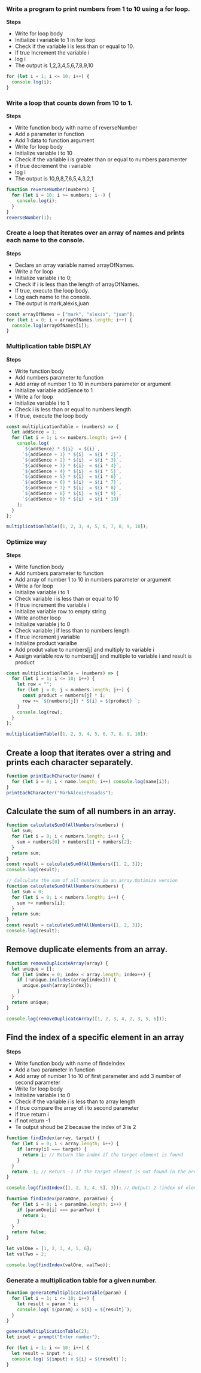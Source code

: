 ### Write a program to print numbers from 1 to 10 using a for loop.

**Steps**

- Write for loop body
- Initialize i variable to 1 in for loop
- Check if the variable i is less than or equal to 10.
- If true Increment the variable i
- log i
- The output is 1,2,3,4,5,6,7,8,9,10

```js
for (let i = 1; i <= 10; i++) {
  console.log(i);
}
```

### Write a loop that counts down from 10 to 1.

**Steps**

- Write function body with name of reverseNumber
- Add a parameter in function
- Add 1 data to function argument
- Write for loop body
- Initialize variable i to 10
- Check if the variable i is greater than or equal to numbers paramenter
- if true decrement the i variable
- log i
- The output is 10,9,8,7,6,5,4,3,2,1

```js
function reverseNumber(numbers) {
  for (let i = 10; i >= numbers; i--) {
    console.log(i);
  }
}
reverseNumber(1);
```

### Create a loop that iterates over an array of names and prints each name to the console.

**Steps**

- Declare an array variable named arrayOfNames.
- Write a for loop
- Initialize variable i to 0;
- Check if i is less than the length of arrayOfNames.
- If true, execute the loop body.
- Log each name to the console.
- The output is mark,alexis,juan

```js
const arrayOfNames = ["mark", "alexis", "juan"];
for (let i = 0; i < arrayOfNames.length; i++) {
  console.log(arrayOfNames[i]);
}
```

### Multiplication table DISPLAY

**Steps**

- Write function body
- Add numbers parameter to function
- Add array of number 1 to 10 in numbers parameter or argument
- Initialize variable addSence to 1
- Write a for loop
- Initialize variable i to 1
- Check i is less than or equal to numbers length
- If true, execute the loop body

```js
const multiplicationTable = (numbers) => {
  let addSence = 1;
  for (let i = 1; i <= numbers.length; i++) {
    console.log(
      `${addSence} * ${i}  = ${i}`,
      `${addSence + 1} * ${i}  = ${i * 2}`,
      `${addSence + 2} * ${i}  = ${i * 3}`,
      `${addSence + 3} * ${i}  = ${i * 4}`,
      `${addSence + 4} * ${i}  = ${i * 5}`,
      `${addSence + 5} * ${i}  = ${i * 6}`,
      `${addSence + 6} * ${i}  = ${i * 7}`,
      `${addSence + 7} * ${i}  = ${i * 8}`,
      `${addSence + 8} * ${i}  = ${i * 9}`,
      `${addSence + 9} * ${i}  = ${i * 10}`
    );
  }
};

multiplicationTable([1, 2, 3, 4, 5, 6, 7, 8, 9, 10]);
```

### Optimize way

**Steps**

- Write function body
- Add numbers parameter to function
- Add array of number 1 to 10 in numbers parameter or argument
- Write a for loop
- Initialize variable i to 1
- Check variable i is less than or equal to 10
- If true increment the variable i
- Initialize variable row to empty string
- Write another loop
- Initialize variable j to 0
- Check variable j if less than to numbers length
- If true increment j variable
- Initialize product varialbe
- Add produt value to numbers[j] and multiply to variable i
- Assign variable row to numbers[j] and multiple to variable i and result is product

```js
const multiplicationTable = (numbers) => {
  for (let i = 1; i <= 10; i++) {
    let row = "";
    for (let j = 0; j < numbers.length; j++) {
      const product = numbers[j] * i;
      row += `${numbers[j]} * ${i} = ${product} `;
    }
    console.log(row);
  }
};

multiplicationTable([1, 2, 3, 4, 5, 6, 7, 8, 9, 10]);
```

## Create a loop that iterates over a string and prints each character separately.

```js
function printEachCharacter(name) {
  for (let i = 0; i < name.length; i++) console.log(name[i]);
}
printEachCharacter("MarkAlexisPosadas");
```

## Calculate the sum of all numbers in an array.

```js
function calculateSumOfAllNumbers(numbers) {
  let sum;
  for (let i = 0; i < numbers.length; i++) {
    sum = numbers[0] + numbers[1] + numbers[2];
  }
  return sum;
}
const result = calculateSumOfAllNumbers([1, 2, 3]);
console.log(result);

// Calculate the sum of all numbers in an array.Optimize version
function calculateSumOfAllNumbers(numbers) {
  let sum = 0;
  for (let i = 0; i < numbers.length; i++) {
    sum += numbers[i];
  }
  return sum;
}
const result = calculateSumOfAllNumbers([1, 2, 3]);
console.log(result);
```

## Remove duplicate elements from an array.

```js
function removeDuplicateArray(array) {
  let unique = [];
  for (let index = 0; index < array.length; index++) {
    if (!unique.includes(array[index])) {
      unique.push(array[index]);
    }
  }
  return unique;
}

console.log(removeDuplicateArray([1, 2, 3, 4, 2, 3, 5, 6]));
```

## Find the index of a specific element in an array

**Steps**

- Write function body with name of findeIndex
- Add a two parameter in function
- Add array of number 1 to 10 of first parameter and add 3 number of second parameter
- Write for loop body
- Initialize variable i to 0
- Check if the variable i is less than to array length
- if true compare the array of i to second parameter
- if true return i
- if not return -1
- Te output shoud be 2 because the index of 3 is 2

```js
function findIndex(array, target) {
  for (let i = 0; i < array.length; i++) {
    if (array[i] === target) {
      return i; // Return the index if the target element is found
    }
  }
  return -1; // Return -1 if the target element is not found in the array
}

console.log(findIndex([1, 2, 3, 4, 5], 3)); // Output: 2 (index of element 3 in the array)

function findIndex(paramOne, paramTwo) {
  for (let i = 0; i < paramOne.length; i++) {
    if (paramOne[i] === paramTwo) {
      return i;
    }
  }
  return false;
}

let valOne = [1, 2, 3, 4, 5, 6];
let valTwo = 2;

console.log(findIndex(valOne, valTwo));
```

### Generate a multiplication table for a given number.

```js
function generateMultiplicationTable(param) {
  for (let i = 1; i <= 10; i++) {
    let result = param * i;
    console.log(`${param} x ${i} = ${result}`);
  }
}

generateMultiplicationTable(2);
let input = prompt("Enter number");

for (let i = 1; i <= 10; i++) {
  let result = input * i;
  console.log(`${input} x ${i} = ${result}`);
}
```
